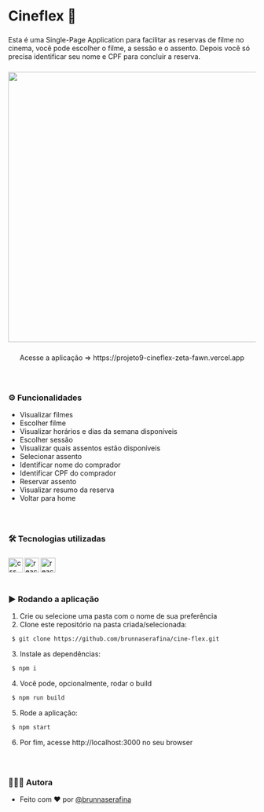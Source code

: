 <h1 align="left">Cineflex 🎦</h1>

###

<p align="left">Esta é uma Single-Page Application para facilitar as reservas de filme no cinema, você pode escolher o filme, a sessão e o assento. Depois você só precisa identificar seu nome e CPF para concluir a reserva.</p>

###

<div align="center"> 

<img height="550" src="https://user-images.githubusercontent.com/106851605/215249931-aa353632-c44f-4660-ba70-975897995f74.gif" />

</div> 

###

<p align="center">Acesse a aplicação => https://projeto9-cineflex-zeta-fawn.vercel.app</p>


###

<br clear="both">

### ⚙️ Funcionalidades

- Visualizar filmes
- Escolher filme
- Visualizar horários e dias da semana disponíveis
- Escolher sessão
- Visualizar quais assentos estão disponíveis
- Selecionar assento
- Identificar nome do comprador
- Identificar CPF do comprador
- Reservar assento
- Visualizar resumo da reserva
- Voltar para home

###

<br />

### 🛠️ Tecnologias utilizadas

###
  <img align="left" alt="css" height="30px" src="https://img.shields.io/badge/css3-%231572B6.svg?style=for-the-badge&logo=css3&logoColor=white" />
  <img align="left" alt="react" height="30px" src="https://img.shields.io/badge/react-%2320232a.svg?style=for-the-badge&logo=react&logoColor=%2361DAFB" />
   <img align="left" alt="react-router" height="30px" src="https://img.shields.io/badge/React_Router-CA4245?style=for-the-badge&logo=react-router&logoColor=white" />

###

<br />
<br />
<br />

### ▶️ Rodando a aplicação

1. Crie ou selecione uma pasta com o nome de sua preferência
2. Clone este repositório na pasta criada/selecionada:

```bash
 $ git clone https://github.com/brunnaserafina/cine-flex.git
```

3. Instale as dependências:
```bash
 $ npm i
```
4. Você pode, opcionalmente, rodar o build 
```bash
 $ npm run build
```
5. Rode a aplicação:
```bash
 $ npm start
```
6. Por fim, acesse http://localhost:3000 no seu browser 
###
<br />

### 🙇🏻‍♀️ Autora

- Feito com ❤️ por [@brunnaserafina](https://www.github.com/brunnaserafina)
